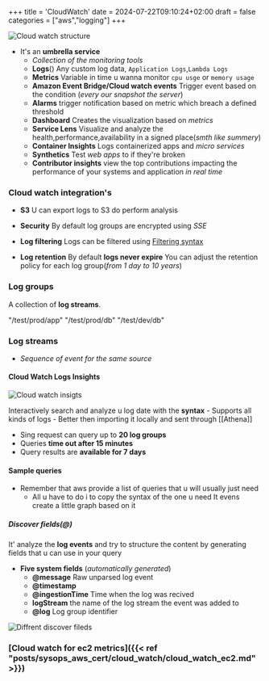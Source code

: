 +++
title = 'CloudWatch'
date = 2024-07-22T09:10:24+02:00
draft = false
categories = ["aws","logging"]
+++

    
![Cloud watch structure](/Notes/cloud_watch_structer_visual.png)

- It's an **umbrella service**  
    - *Collection of the monitoring tools*
    - **Logs**()
      Any custom log data, `Application Logs`,`Lambda Logs`
    - **Metrics** 
        Variable in time u wanna monitor `cpu usge` or `memory usage`
    - **Amazon Event Bridge/Cloud watch events**
        Trigger event based on the condition (*every our snapshot the  server*)
    - **Alarms**
         trigger notification based on metric which breach a defined threshold
    - **Dashboard**
        Creates the visualization  based on *metrics*
    - **Service Lens** 
        Visualize and analyze the health,performance,availability in a signed place(*smth like summery*)
    - **Container Insights**
        Logs containerized apps and *micro services* 
    - **Synthetics** 
        Test *web apps* to if they're broken
    - **Contributor insights**
        view the top contributions impacting the performance of your systems and application *in real time*


### Cloud watch integration's 
- **S3** 
    U can export logs to S3 do perform analysis
- **Security**
    By default log groups are encrypted using *SSE*
- **Log filtering**
    Logs can be filtered using [Filtering syntax](https://docs.aws.amazon.com/AmazonCloudWatch/latest/logs/FilterAndPatternSyntax.html)

- **Log retention**
By default **logs never expire** 
You can adjust the retention policy for  each log group(*from 1 day to 10 years*)
    
### Log groups
A collection of **log streams**.

"/test/prod/app"
"/test/prod/db"
"/test/dev/db"

### Log streams 
- *Sequence of event for the same source*

#### Cloud Watch  Logs Insights

![Cloud watch insigts](/Notes/cloud_watch_insights_visual.png)

Interactively search and analyze u log date with the **syntax**
    - Supports all kinds of logs 
    - Better then importing it locally and sent through [[Athena]]
- Sing request can query up to **20 log groups**
- Queries **time out after 15 minutes**
- Query  results are **available for 7 days**
 
#### Sample queries 
- Remember that aws provide a list of queries that u will usually just need 
    - All u have to do i to copy the syntax of the one u need 
      It evens create a little graph based on it 

##### Discover fields(@)
It' analyze the **log events** and try to structure the  content
by generating fields that u can use in your query 

- **Five system fields** (*automatically generated*)
    - **@message**
        Raw unparsed log event
    - **@timestamp**
    - **@ingestionTime**
        Time when the log was recived
    - **logStream** 
    the name of the log stream the event was added to 
    - **@log**
        Log group identifier

![Diffrent discover fileds](/Notes/diffrent_discover_fields_aws_log.png)

### [Cloud watch for ec2 metrics]({{< ref "posts/sysops_aws_cert/cloud_watch/cloud_watch_ec2.md" >}})
